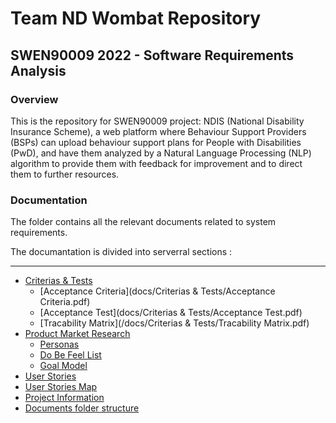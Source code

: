 # Team ND Wombat Repository

## SWEN90009 2022 - Software Requirements Analysis

### Overview
This is the repository for SWEN90009 project: NDIS (National Disability Insurance Scheme), a web platform where Behaviour Support Providers (BSPs) can upload behaviour support plans for People with Disabilities (PwD), and have them analyzed by a Natural Language Processing (NLP) algorithm to provide them with feedback for improvement and to direct them to further resources.


### Documentation
The folder contains all the relevant documents related to system requirements.    
  
The documantation is divided into serverral sections : 
***
* [Criterias & Tests](docs/Criterias%20&%20Tests/)
    * [Acceptance Criteria](docs/Criterias & Tests/Acceptance Criteria.pdf)
    * [Acceptance Test](docs/Criterias & Tests/Acceptance Test.pdf)
    * [Tracability Matrix](/docs/Criterias & Tests/Tracability Matrix.pdf)
* [Product Market Research]()
    * [Personas]()
    * [Do Be Feel List]()
    * [Goal Model]()
* [User Stories]()
* [User Stories Map]()
* [Project Information]()
* [Documents folder structure]()

